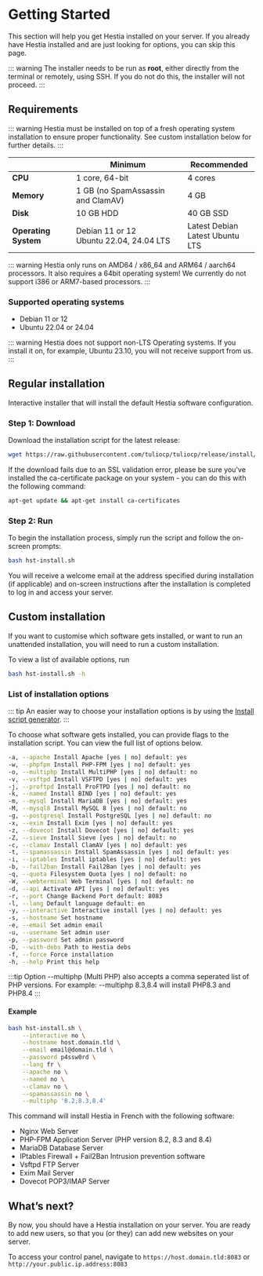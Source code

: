 # Getting Started

This section will help you get Hestia installed on your server. If you already have Hestia installed and are just looking for options, you can skip this page.

::: warning
The installer needs to be run as **root**, either directly from the terminal or remotely, using SSH. If you do not do this, the installer will not proceed.
:::

## Requirements

::: warning
Hestia must be installed on top of a fresh operating system installation to ensure proper functionality.
See custom installation below for further details.
:::

|                      | Minimum                                    | Recommended                          |
| -------------------- | ------------------------------------------ | ------------------------------------ |
| **CPU**              | 1 core, 64-bit                             | 4 cores                              |
| **Memory**           | 1 GB (no SpamAssassin and ClamAV)          | 4 GB                                 |
| **Disk**             | 10 GB HDD                                  | 40 GB SSD                            |
| **Operating System** | Debian 11 or 12<br>Ubuntu 22.04, 24.04 LTS | Latest Debian <br> Latest Ubuntu LTS |

::: warning
Hestia only runs on AMD64 / x86_64 and ARM64 / aarch64 processors. It also requires a 64bit operating system!
We currently do not support i386 or ARM7-based processors.
:::

### Supported operating systems

- Debian 11 or 12
- Ubuntu 22.04 or 24.04

::: warning
Hestia does not support non-LTS Operating systems. If you install it on, for example, Ubuntu 23.10, you will not receive support from us.
:::

## Regular installation

Interactive installer that will install the default Hestia software configuration.

### Step 1: Download

Download the installation script for the latest release:

```bash
wget https://raw.githubusercontent.com/tuliocp/tuliocp/release/install/hst-install.sh
```

If the download fails due to an SSL validation error, please be sure you've installed the ca-certificate package on your system - you can do this with the following command:

```bash
apt-get update && apt-get install ca-certificates
```

### Step 2: Run

To begin the installation process, simply run the script and follow the on-screen prompts:

```bash
bash hst-install.sh
```

You will receive a welcome email at the address specified during installation (if applicable) and on-screen instructions after the installation is completed to log in and access your server.

## Custom installation

If you want to customise which software gets installed, or want to run an unattended installation, you will need to run a custom installation.

To view a list of available options, run

```bash
bash hst-install.sh -h
```

### List of installation options

::: tip
An easier way to choose your installation options is by using the [Install script generator](/install).
:::

To choose what software gets installed, you can provide flags to the installation script. You can view the full list of options below.

```bash
-a, --apache Install Apache [yes | no] default: yes
-w, --phpfpm Install PHP-FPM [yes | no] default: yes
-o, --multiphp Install MultiPHP [yes | no] default: no
-v, --vsftpd Install VSFTPD [yes | no] default: yes
-j, --proftpd Install ProFTPD [yes | no] default: no
-k, --named Install BIND [yes | no] default: yes
-m, --mysql Install MariaDB [yes | no] default: yes
-M, --mysql8 Install MySQL 8 [yes | no] default: no
-g, --postgresql Install PostgreSQL [yes | no] default: no
-x, --exim Install Exim [yes | no] default: yes
-z, --dovecot Install Dovecot [yes | no] default: yes
-Z, --sieve Install Sieve [yes | no] default: no
-c, --clamav Install ClamAV [yes | no] default: yes
-t, --spamassassin Install SpamAssassin [yes | no] default: yes
-i, --iptables Install iptables [yes | no] default: yes
-b, --fail2ban Install Fail2Ban [yes | no] default: yes
-q, --quota Filesystem Quota [yes | no] default: no
-W, --webterminal Web Terminal [yes | no] default: no
-d, --api Activate API [yes | no] default: yes
-r, --port Change Backend Port default: 8083
-l, --lang Default language default: en
-y, --interactive Interactive install [yes | no] default: yes
-s, --hostname Set hostname
-e, --email Set admin email
-u, --username Set admin user
-p, --password Set admin password
-D, --with-debs Path to Hestia debs
-f, --force Force installation
-h, --help Print this help
```

:::tip
Option --multiphp (Multi PHP) also accepts a comma seperated list of PHP versions. For example: --multiphp 8.3,8.4 will install PHP8.3 and PHP8.4
:::

#### Example

```bash
bash hst-install.sh \
	--interactive no \
	--hostname host.domain.tld \
	--email email@domain.tld \
	--password p4ssw0rd \
	--lang fr \
	--apache no \
	--named no \
	--clamav no \
	--spamassassin no \
	--multiphp '8.2,8.3,8.4'
```

This command will install Hestia in French with the following software:

- Nginx Web Server
- PHP-FPM Application Server (PHP version 8.2, 8.3 and 8.4)
- MariaDB Database Server
- IPtables Firewall + Fail2Ban Intrusion prevention software
- Vsftpd FTP Server
- Exim Mail Server
- Dovecot POP3/IMAP Server

## What’s next?

By now, you should have a Hestia installation on your server. You are ready to add new users, so that you (or they) can add new websites on your server.

To access your control panel, navigate to `https://host.domain.tld:8083` or `http://your.public.ip.address:8083`
